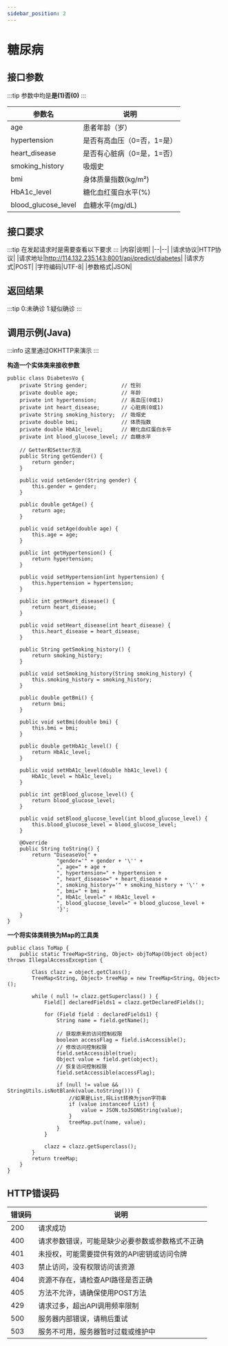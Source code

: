```yaml
---
sidebar_position: 2
---
```


# 糖尿病

## 接口参数
:::tip
参数中均是**是(1)否(0)**
:::


|参数名|说明|
|--|--|
|age|患者年龄（岁）|
|hypertension|是否有高血压（0=否，1=是）|
|heart_disease|是否有心脏病（0=是，1=否）|
|smoking_history|吸烟史|
|bmi|身体质量指数(kg/m²)|
|HbA1c_level|糖化血红蛋白水平(%)|
|blood_glucose_level|血糖水平(mg/dL)|


## 接口要求
:::tip
在发起请求时是需要查看以下要求
:::
|内容|说明|
|--|--|
|请求协议|HTTP协议|
|请求地址|http://114.132.235.143:8001/api/predict/diabetes|
|请求方式|POST|
|字符编码|UTF-8|
|参数格式|JSON|

## 返回结果
:::tip
0:未确诊
1:疑似确诊
:::

## 调用示例(Java)
:::info
这里通过OKHTTP来演示
:::



**构造一个实体类来接收参数**
```
public class DiabetesVo {
    private String gender;           // 性别
    private double age;              // 年龄
    private int hypertension;        // 高血压(0或1)
    private int heart_disease;       // 心脏病(0或1)
    private String smoking_history;  // 吸烟史
    private double bmi;              // 体质指数
    private double HbA1c_level;      // 糖化血红蛋白水平
    private int blood_glucose_level; // 血糖水平

    // Getter和Setter方法
    public String getGender() {
        return gender;
    }

    public void setGender(String gender) {
        this.gender = gender;
    }

    public double getAge() {
        return age;
    }

    public void setAge(double age) {
        this.age = age;
    }

    public int getHypertension() {
        return hypertension;
    }

    public void setHypertension(int hypertension) {
        this.hypertension = hypertension;
    }

    public int getHeart_disease() {
        return heart_disease;
    }

    public void setHeart_disease(int heart_disease) {
        this.heart_disease = heart_disease;
    }

    public String getSmoking_history() {
        return smoking_history;
    }

    public void setSmoking_history(String smoking_history) {
        this.smoking_history = smoking_history;
    }

    public double getBmi() {
        return bmi;
    }

    public void setBmi(double bmi) {
        this.bmi = bmi;
    }

    public double getHbA1c_level() {
        return HbA1c_level;
    }

    public void setHbA1c_level(double hbA1c_level) {
        HbA1c_level = hbA1c_level;
    }

    public int getBlood_glucose_level() {
        return blood_glucose_level;
    }

    public void setBlood_glucose_level(int blood_glucose_level) {
        this.blood_glucose_level = blood_glucose_level;
    }

    @Override
    public String toString() {
        return "DiseaseVo{" +
                "gender='" + gender + '\'' +
                ", age=" + age +
                ", hypertension=" + hypertension +
                ", heart_disease=" + heart_disease +
                ", smoking_history='" + smoking_history + '\'' +
                ", bmi=" + bmi +
                ", HbA1c_level=" + HbA1c_level +
                ", blood_glucose_level=" + blood_glucose_level +
                '}';
    }
}
```

**一个将实体类转换为Map的工具类**
```
public class ToMap {
    public static TreeMap<String, Object> objToMap(Object object) throws IllegalAccessException {

        Class clazz = object.getClass();
        TreeMap<String, Object> treeMap = new TreeMap<String, Object>();

        while ( null != clazz.getSuperclass() ) {
            Field[] declaredFields1 = clazz.getDeclaredFields();

            for (Field field : declaredFields1) {
                String name = field.getName();

                // 获取原来的访问控制权限
                boolean accessFlag = field.isAccessible();
                // 修改访问控制权限
                field.setAccessible(true);
                Object value = field.get(object);
                // 恢复访问控制权限
                field.setAccessible(accessFlag);

                if (null != value && StringUtils.isNotBlank(value.toString())) {
                    //如果是List,将List转换为json字符串
                    if (value instanceof List) {
                        value = JSON.toJSONString(value);
                    }
                    treeMap.put(name, value);
                }
            }

            clazz = clazz.getSuperclass();
        }
        return treeMap;
    }
}
```

## HTTP错误码

| 错误码 | 说明 |
| --- | --- |
| 200 | 请求成功 |
| 400 | 请求参数错误，可能是缺少必要参数或参数格式不正确 |
| 401 | 未授权，可能需要提供有效的API密钥或访问令牌 |
| 403 | 禁止访问，没有权限访问该资源 |
| 404 | 资源不存在，请检查API路径是否正确 |
| 405 | 方法不允许，请确保使用POST方法 |
| 429 | 请求过多，超出API调用频率限制 |
| 500 | 服务器内部错误，请稍后重试 |
| 503 | 服务不可用，服务器暂时过载或维护中 |
